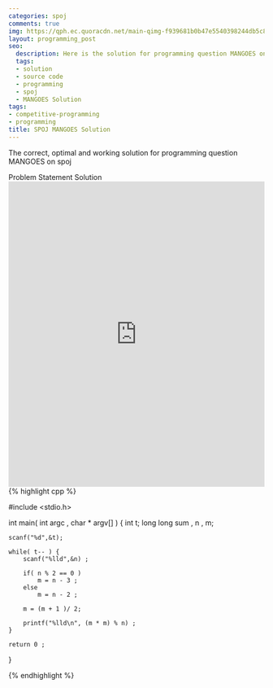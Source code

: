 ```yaml
---
categories: spoj
comments: true
img: https://qph.ec.quoracdn.net/main-qimg-f939681b0b47e5540398244db5c8966f?convert_to_webp=true
layout: programming_post
seo:
  description: Here is the solution for programming question MANGOES on spoj
  tags:
  - solution
  - source code
  - programming
  - spoj
  - MANGOES Solution
tags:
- competitive-programming
- programming
title: SPOJ MANGOES Solution
---
```

The correct, optimal and working solution for programming question MANGOES on spoj

<div class="ui secondary pointing large menu">
  <a class="grey item" data-tab="problem-statement">
    Problem Statement
  </a>
  <a class="active item grey" data-tab="solution">
    Solution
  </a>
</div>
<div class="ui bottom attached tab" data-tab="problem-statement">
    <iframe src="http://www.spoj.com/problems/MANGOES/" width="100%" height="600px" style="overflow: scroll; border: none;"></iframe>
</div>
<div class="ui bottom attached active tab" data-tab="solution">
{% highlight cpp %}

#include <stdio.h>

int main( int argc , char * argv[] ) {
	int t;
	long long sum , n , m;
 
	scanf("%d",&t);
    
	while( t-- ) {
		scanf("%lld",&n) ;
        
		if( n % 2 == 0 )
			m = n - 3 ;
		else
			m = n - 2 ;
       
		m = (m + 1 )/ 2;
        
		printf("%lld\n", (m * m) % n) ;
	}
    
	return 0 ;
}


{% endhighlight %}
</div>
